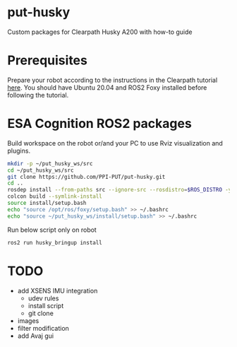 # put-husky
Custom packages for Clearpath Husky A200 with how-to guide

# Prerequisites

Prepare your robot according to the instructions in the Clearpath tutorial [here](https://clearpathrobotics.com/assets/guides/foxy/husky/index.html). You should have Ubuntu 20.04 and ROS2 Foxy installed before following the tutorial.

# ESA Cognition ROS2 packages

Build workspace on the robot or/and your PC to use Rviz visualization and plugins.
```sh
mkdir -p ~/put_husky_ws/src
cd ~/put_husky_ws/src
git clone https://github.com/PPI-PUT/put-husky.git
cd ..
rosdep install --from-paths src --ignore-src --rosdistro=$ROS_DISTRO -y
colcon build --symlink-install
source install/setup.bash
echo "source /opt/ros/foxy/setup.bash" >> ~/.bashrc
echo "source ~/put_husky_ws/install/setup.bash" >> ~/.bashrc
```
Run below script only on robot
```sh
ros2 run husky_bringup install
```

# TODO
- add XSENS IMU integration
    - udev rules
    - install script
    - git clone
- images
- filter modification
- add Avaj gui
